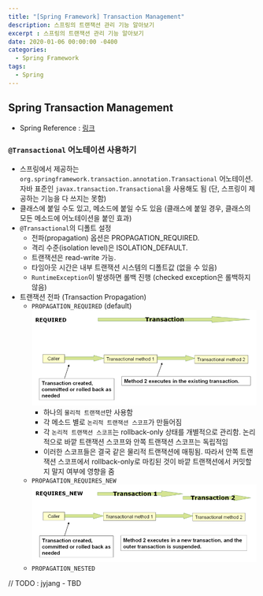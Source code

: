 ```yaml
---
title: "[Spring Framework] Transaction Management"
description: 스프링의 트랜잭션 관리 기능 알아보기
excerpt : 스프링의 트랜잭션 관리 기능 알아보기
date: 2020-01-06 00:00:00 -0400
categories:
  - Spring Framework
tags:
  - Spring
---
```


## Spring Transaction Management

- Spring Reference : [링크](https://docs.spring.io/spring/docs/5.2.2.RELEASE/spring-framework-reference/data-access.html#transaction)

### `@Transactional` 어노테이션 사용하기

- 스프링에서 제공하는 `org.springframework.transaction.annotation.Transactional` 어노테이션. 자바 표준인 `javax.transaction.Transactional`을 사용해도 됨 (단, 스프링이 제공하는 기능을 다 쓰지는 못함)
- 클래스에 붙일 수도 있고, 메소드에 붙일 수도 있음 (클래스에 붙일 경우, 클래스의 모든 메소드에 어노테이션을 붙인 효과)
- `@Transactional`의 디폴트 설정
  - 전파(propagation) 옵션은 PROPAGATION_REQUIRED.
  - 격리 수준(isolation level)은 ISOLATION_DEFAULT.
  - 트랜잭션은 read-write 가능.
  - 타임아웃 시간은 내부 트랜잭션 시스템의 디폴트값 (없을 수 있음)
  - `RuntimeException`이 발생하면 롤백 진행 (checked exception은 롤백하지 않음)
- 트랜잭션 전파 (Transaction Propagation)
  - `PROPAGATION_REQUIRED` (default)
  ![](/assets/images/tx_prop_required.png)
    - 하나의 `물리적 트랜잭션`만 사용함
    - 각 메소드 별로 `논리적 트랜잭션 스코프`가 만들어짐
    - 각 `논리적 트랜잭션 스코프`는 rollback-only 상태를 개별적으로 관리함. 논리적으로 바깥 트랜잭션 스코프와 안쪽 트랜잭션 스코프는 독립적임
    - 이러한 스코프들은 결국 같은 물리적 트랜잭션에 매핑됨. 따라서 안쪽 트랜잭션 스코프에서 rollback-only로 마킹된 것이 바깥 트랜잭션에서 커밋할지 말지 여부에 영향을 줌
  - `PROPAGATION_REQUIRES_NEW`
  ![](/assets/images/tx_prop_requires_new.png)
  - `PROPAGATION_NESTED`

// TODO : jyjang - TBD